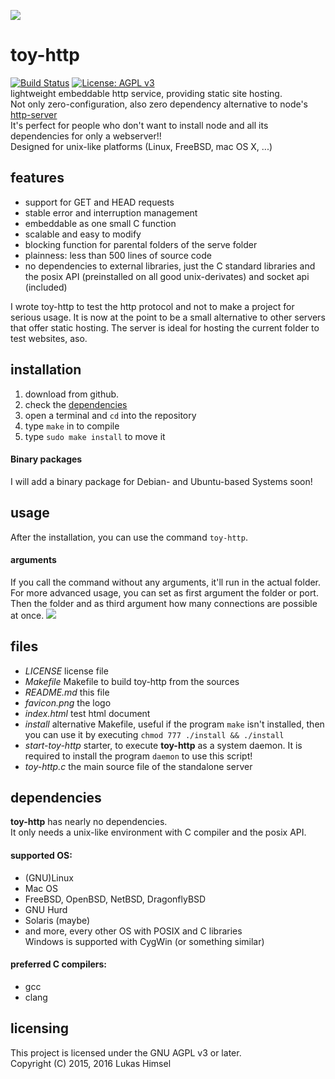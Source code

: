 ![](http://www.lukashimsel.me/pics/toy-http.png)
# toy-http
[![Build Status](https://travis-ci.org/lukas-h/toy-http.svg?branch=one-file)](https://travis-ci.org/lukas-h/toy-http)
[![License: AGPL v3](https://img.shields.io/badge/License-AGPL%20v3-blue.svg)](http://www.gnu.org/licenses/agpl-3.0)  
lightweight embeddable http service,
providing static site hosting.  
Not only zero-configuration, also zero dependency alternative to node's [http-server](https://github.com/indexzero/http-server)   
It's perfect for people who don't want to install node and all its dependencies for only a webserver!!  
Designed for unix-like platforms (Linux, FreeBSD, mac OS X, ...)

## features
- support for GET and HEAD requests  
- stable error and interruption management  
- embeddable as one small C function  
- scalable and easy to modify  
- blocking function for parental folders of the serve folder  
- plainness: less than 500 lines of source code  
- no dependencies to external libraries, just the C standard libraries and  
 the posix API (preinstalled on all good unix-derivates) and socket api (included)  
  
I wrote toy-http to test the http protocol and not to make a project
for serious usage. It is now at the point to be a small alternative to
other servers that offer static hosting.
The server is ideal for hosting the current folder to test websites, aso.

## installation
1. download from github.
2. check the [dependencies](#dependencies)
3. open a terminal and `cd` into the repository
4. type `make` in to compile
5. type `sudo make install` to move it 
#### Binary packages
I will add a binary package for Debian- and Ubuntu-based Systems soon! 

## usage
After the installation, you can use the command `toy-http`.
#### arguments
If you call the command without any arguments, it'll run in the actual folder.
For more advanced usage, you can set as first argument the folder or port. Then the folder and
as third argument how many connections are possible at once.
![](http://www.lukashimsel.me/pics/toy-http2.png)
## files
- *LICENSE*  license file  
- *Makefile*  Makefile to build toy-http from the sources  
- *README.md*  this file  
- *favicon.png*  the logo  
- *index.html*  test html document  
- *install*  alternative Makefile, useful if the program `make` isn't installed, then you can use it by executing `chmod 777 ./install && ./install`  
- *start-toy-http*  starter, to execute **toy-http** as a system daemon. It is required to install the program `daemon` to use this script!  
- *toy-http.c*  the main source file of the standalone server  

## dependencies 
**toy-http** has nearly no dependencies.  
It only needs a unix-like environment with C compiler and the posix API.

#### supported OS:
- (GNU)Linux  
- Mac OS  
- FreeBSD, OpenBSD, NetBSD, DragonflyBSD  
- GNU Hurd  
- Solaris (maybe)  
- and more, every other OS with POSIX and C libraries  
Windows is supported with CygWin (or something similar)

#### preferred C compilers:
- gcc  
- clang  

## licensing
This project is licensed under the GNU AGPL v3 or later.  
Copyright (C) 2015, 2016 Lukas Himsel
